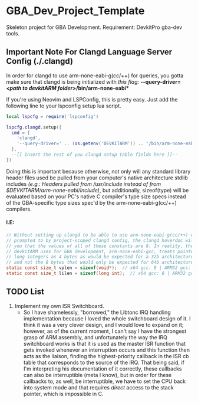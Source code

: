 # GBA_Dev_Project_Template

Skeleton project for GBA Development. Requirement: DevkitPro gba-dev tools.

## Important Note For Clangd Language Server Config (./.clangd)

In order for clangd to use arm-none-eabi-g(cc/++) for queries, you gotta make sure
that clangd is being initialized with *this flag:* 
<b>--query-driver=<i>\<path to devkitARM folder\></i>/bin/arm-none-eabi*</b>

If you're using Neovim and LSPConfig, this is pretty easy. Just add the 
following line to your lspconfig setup lua script.

```lua
local lspcfg = require('lspconfig')

lspcfg.clangd.setup({
  cmd = {
    'clangd', 
    '--query-driver=' .. (os.getenv('DEVKITARM')) .. '/bin/arm-none-eabi*'
  },
  --[[ Insert the rest of you clangd setup table fields here ]]--
})
```

Doing this is important because otherwise, not only will any standard library
header files used be pulled from your computer's native architecture stdlib 
includes <i>(e.g.: Headers pulled from /usr/include instead of from 
$DEVKITARM/arm-none-eabi/include)</i>, but additionally, sizeof(type) will be
evaluated based on your PC's native C compiler's type size specs instead of the
GBA-specific type sizes spec'd by the arm-none-eabi-g(cc/++) compilers.

#### I.E:

```c
// Without setting up clangd to be able to use arm-none-eabi-g(cc/++) when 
// prompted to by project-scoped clangd config, the clangd hoverdoc will tell 
// you that the values of all of these constants are 8. In reality, the compiler
// devkitARM uses for GBA development, arm-none-eabi-gcc, treats pointers and
// long integers as 4 bytes as would be expected for a 32b architecture, 
// and not the 8 bytes that would only be expected for 64b architecture.
static const size_t vplen = sizeof(void*);  // x64 gcc: 8 | ARM32 gcc: 4
static const size_t lilen = sizeof(long int);  // x64 gcc: 8 | ARM32 gcc: 4
```

## TODO List

1. Implement my own ISR Switchboard.
    - So I have shamelessly, "borrowed," the Libtonc IRQ handling implementation
        because I loved the whole switchboard design of it. I think it was a very 
        clever design, and I would love to expand on it; however, as of the current 
        moment, I can't say I have the strongest grasp of ARM assembly, and 
        unfortunately the way the IRQ switchboard works is that it is used as the 
        master ISR function that gets invoked whenever an interruption occurs and 
        this function then acts as the liaison, finding the highest-priority callback 
        in the ISR cb table that corresponds to the source of the IRQ. That being said,
        if I'm interpreting his documentation of it correctly, these callbacks 
        can also be interruptible (meta I know), but in order for these callbacks
        to, as well, be interruptible, we have to set the CPU back into system mode
        and that requires *direct* access to the stack pointer, which is impossible in C.

